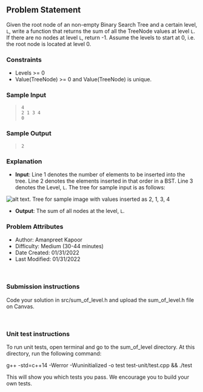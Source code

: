 ## Problem Statement
Given the root node of an non-empty Binary Search Tree and a certain level, `L`, write a function that returns the sum of all the TreeNode values at level `L`. If there are no nodes at level `L`, return -1. Assume the levels to start at 0, i.e. the root node is located at level 0.

### Constraints
- Levels >= 0
- Value(TreeNode) >= 0 and Value(TreeNode) is unique.      

### Sample Input
> `4`  
> `2 1 3 4`  
> `0`

### Sample Output
> `2`

### Explanation  
- **Input**: Line 1 denotes the number of elements to be inserted into the tree. Line 2 denotes the elements inserted in that order in a BST. Line 3 denotes the Level, `L`. The tree for sample input is as follows:  

![alt text. Tree for sample image with values inserted as 2, 1, 3, 4](https://drive.google.com/uc?export=view&id=1Zfq2d9aLwwHCQyT9G1-y7v9ykDjami6w)

- **Output**: The sum of all nodes at the level, `L`. 

### Problem Attributes
- Author: Amanpreet Kapoor
- Difficulty: Medium (30-44 minutes)
- Date Created: 01/31/2022
- Last Modified: 01/31/2022

<br>

### Submission instructions
Code your solution in src/sum_of_level.h and upload the sum_of_level.h file on Canvas.

<br>

### Unit test instructions
To run unit tests, open terminal and go to the sum_of_level directory. At this directory, run the following command:

g++ -std=c++14 -Werror -Wuninitialized -o test test-unit/test.cpp && ./test

This will show you which tests you pass. We encourage you to build your own tests.
